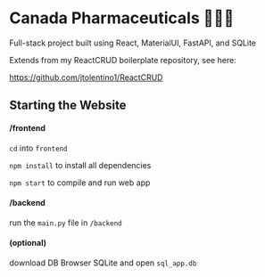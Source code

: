 # Canada Pharmaceuticals 💊👨‍⚕️
Full-stack project built using React, MaterialUI, FastAPI, and SQLite

Extends from my ReactCRUD boilerplate repository, see here:

https://github.com/jtolentino1/ReactCRUD

## Starting the Website
  
#### /frontend
`cd` into `frontend`
  
`npm install` to install all dependencies
  
`npm start` to compile and run web app
  
#### /backend
run the `main.py` file in `/backend`
  
#### (optional)
download DB Browser SQLite and open `sql_app.db`
  
  
